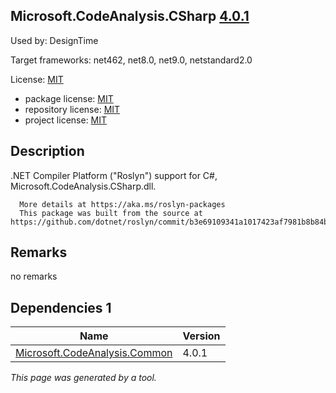 Microsoft.CodeAnalysis.CSharp [4.0.1](https://www.nuget.org/packages/Microsoft.CodeAnalysis.CSharp/4.0.1)
--------------------

Used by: DesignTime

Target frameworks: net462, net8.0, net9.0, netstandard2.0

License: [MIT](../../../../licenses/mit) 

- package license: [MIT](https://licenses.nuget.org/MIT) 
- repository license: [MIT](https://github.com/dotnet/roslyn) 
- project license: [MIT](https://github.com/dotnet/roslyn) 

Description
-----------
.NET Compiler Platform ("Roslyn") support for C#, Microsoft.CodeAnalysis.CSharp.dll.
    
      More details at https://aka.ms/roslyn-packages
      This package was built from the source at https://github.com/dotnet/roslyn/commit/b3e69109341a1017423af7981b8b84b646f5bcce.

Remarks
-----------
no remarks


Dependencies 1
-----------

|Name|Version|
|----------|:----|
|[Microsoft.CodeAnalysis.Common](../../../../packages/nuget.org/microsoft.codeanalysis.common/4.0.1)|4.0.1|

*This page was generated by a tool.*